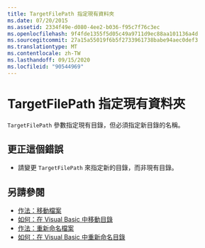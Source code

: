 ```yaml
---
title: TargetFilePath 指定現有資料夾
ms.date: 07/20/2015
ms.assetid: 2334f49e-d080-4ee2-b036-f95c7f76c3ec
ms.openlocfilehash: 9f4fde1355f5d05c49a9711d9ec88aa101136a4d
ms.sourcegitcommit: 27a15a55019f6b5f2733961738babe94aec0def3
ms.translationtype: MT
ms.contentlocale: zh-TW
ms.lasthandoff: 09/15/2020
ms.locfileid: "90544969"
---
```

# <a name="targetfilepath-specifies-an-existing-folder"></a>TargetFilePath 指定現有資料夾
`TargetFilePath` 參數指定現有目錄，但必須指定新目錄的名稱。  
  
## <a name="to-correct-this-error"></a>更正這個錯誤  
  
- 請變更 `TargetFilePath` 來指定新的目錄，而非現有目錄。  
  
## <a name="see-also"></a>另請參閱

- [作法：移動檔案](../developing-apps/programming/drives-directories-files/how-to-move-a-file.md)
- [如何：在 Visual Basic 中移動目錄](/previous-versions/visualstudio/visual-studio-2010/ct88d1f1(v=vs.100))
- [作法：重新命名檔案](../developing-apps/programming/drives-directories-files/how-to-rename-a-file.md)
- [如何：在 Visual Basic 中重新命名目錄](/previous-versions/visualstudio/visual-studio-2010/45we914z(v=vs.100))
